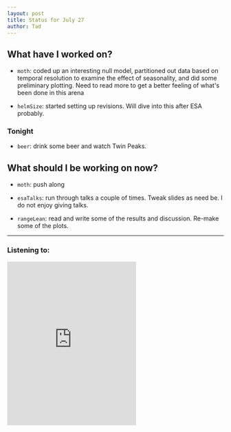 ```yaml
---
layout: post 
title: Status for July 27 
author: Tad
---
```


## What have I worked on?

* `moth`: coded up an interesting null model, partitioned out data based on temporal resolution to examine the effect of seasonality, and did some preliminary plotting. Need to read more to get a better feeling of what's been done in this arena

* `helmSize`: started setting up revisions. Will dive into this after ESA probably.




### Tonight

* `beer`: drink some beer and watch Twin Peaks. 



## What should I be working on now?

* `moth`: push along

* `esaTalks`: run through talks a couple of times. Tweak slides as need be. I do not enjoy giving talks.

* `rangeLean`: read and write some of the results and discussion. Re-make some of the plots. 




--- 

### Listening to:

<iframe src='https://embed.spotify.com/?uri=spotify%3Atrack%3A7ofZgS5xDW0XodfjaXWvZG' width='300' height='380' frameborder='0' allowtransparency='true'></iframe>

<i class='fa fa-code' style='color:pink'></i>
